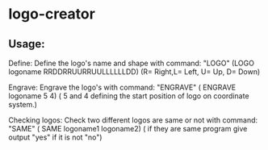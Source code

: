 # logo-creator

## Usage:

Define:
Define the logo's name and shape with command: "LOGO" (LOGO logoname RRDDRRUURRUULLLLLLDD) (R= Right,L= Left, U= Up, D= Down)

Engrave:
Engrave the logo's with command: "ENGRAVE" ( ENGRAVE logoname 5 4) ( 5 and 4 defining the start position of logo on coordinate system.)

Checking logos:
Check two different logos are same or not with command: "SAME" ( SAME logoname1 logoname2) ( if they are same program give output "yes" if it is not "no")
